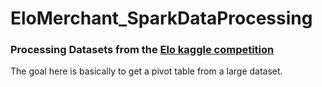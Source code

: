 # EloMerchant_SparkDataProcessing

[]()

### Processing Datasets from  the [Elo kaggle competition](https://www.kaggle.com/c/elo-merchant-category-recommendation)

The goal here is basically to get a pivot table from a large dataset.
